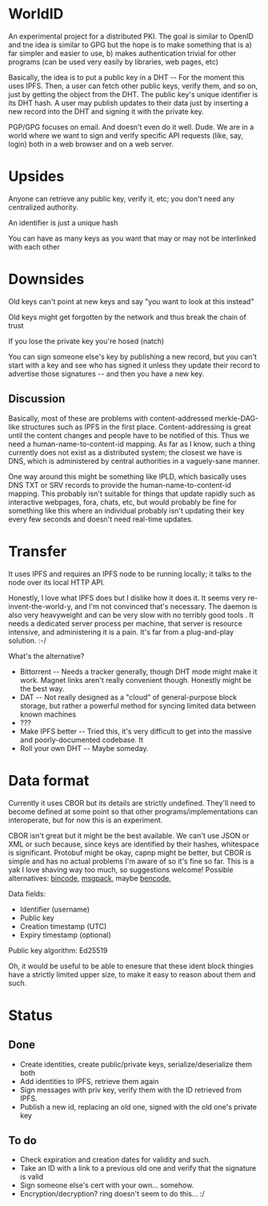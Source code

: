 # WorldID

An experimental project for a distributed PKI.  The goal is similar to OpenID and tne idea is similar to GPG but the hope is to make something that is a) far simpler and easier to use, b) makes authentication trivial for other programs (can be used very easily by libraries, web pages, etc)

Basically, the idea is to put a public key in a DHT -- For the moment this uses IPFS.  Then, a user can fetch other public keys, verify them, and so on, just by getting the object from the DHT.  The public key's unique identifier is its DHT hash.  A user may publish updates to their data just by inserting a new record into the DHT and signing it with the private key.

PGP/GPG focuses on email.  And doesn't even do it well.  Dude.  We are in a world where we want to sign and verify specific API requests (like, say, login) both in a web browser and on a web server.

# Upsides

Anyone can retrieve any public key, verify it, etc; you don't need any centralized authority.

An identifier is just a unique hash

You can have as many keys as you want that may or may not be interlinked with each other

# Downsides

Old keys can't point at new keys and say "you want to look at this instead"

Old keys might get forgotten by the network and thus break the chain of trust

If you lose the private key you're hosed (natch)

You can sign someone else's key by publishing a new record, but you can't start with a key and see who has signed it unless they update their record to advertise those signatures -- and then you have a new key.

## Discussion

Basically, most of these are problems with content-addressed merkle-DAG-like structures such as IPFS in the first place.  Content-addressing is great until the content changes and people have to be notified of this.  Thus we need a human-name-to-content-id mapping.  As far as I know, such a thing currently does not exist as a distributed system; the closest we have is DNS, which is administered by central authorities in a vaguely-sane manner.

One way around this might be something like IPLD, which basically uses DNS TXT or SRV records to provide the human-name-to-content-id mapping.  This probably isn't suitable for things that update rapidly such as interactive webpages, fora, chats, etc, but would probably be fine for something like this where an individual probably isn't updating their key every few seconds and doesn't need real-time updates.

# Transfer

It uses IPFS and requires an IPFS node to be running locally; it talks to the node over its local HTTP API.

Honestly, I love what IPFS does but I dislike how it does it.  It seems very re-invent-the-world-y, and I'm not convinced that's necessary.  The daemon is also very heavyweight and can be very slow with no terribly good tools .  It needs a dedicated server process per machine, that server is resource intensive, and administering it is a pain.  It's far from a plug-and-play solution.  :-/

What's the alternative?

 * Bittorrent -- Needs a tracker generally, though DHT mode might make it work.  Magnet links aren't really convenient though.  Honestly might be the best way.
 * DAT -- Not really designed as a "cloud" of general-purpose block storage, but rather a powerful method for syncing limited data between known machines
 * ???
 * Make IPFS better -- Tried this, it's very difficult to get into the massive and poorly-documented codebase.  It 
 * Roll your own DHT -- Maybe someday.

# Data format

Currently it uses CBOR but its details are strictly undefined.  They'll need to become defined at some point so that other programs/implementations can interoperate, but for now this is an experiment.

CBOR isn't great but it might be the best available.  We can't use JSON or XML or such because, since keys are identified by their hashes, whitespace is significant.  Protobuf might be okay, capnp might be better, but CBOR is simple and has no actual problems I'm aware of so it's fine so far.  This is a yak I love shaving way too much, so suggestions welcome!  Possible alternatives: [bincode](https://github.com/TyOverby/bincode), [msgpack](https://github.com/3Hren/msgpack-rust), maybe [bencode](https://en.wikipedia.org/wiki/Bencode),

 Data fields:

  * Identifier (username)
  * Public key
  * Creation timestamp (UTC)
  * Expiry timestamp (optional)

Public key algorithm: Ed25519

Oh, it would be useful to be able to enesure that these ident block thingies have a strictly limited upper size, to make it easy to reason about them and such.

# Status

## Done

 * Create identities, create public/private keys, serialize/deserialize them both
 * Add identities to IPFS, retrieve them again
 * Sign messages with priv key, verify them with the ID retrieved from IPFS.
 * Publish a new id, replacing an old one, signed with the old one's private key

## To do

 * Check expiration and creation dates for validity and such.
 * Take an ID with a link to a previous old one and verify that the signature is valid
 * Sign someone else's cert with your own... somehow.
 * Encryption/decryption?  ring doesn't seem to do this...  :/
